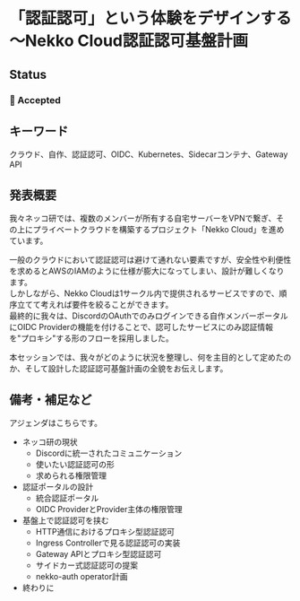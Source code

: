 # 「認証認可」という体験をデザインする ～Nekko Cloud認証認可基盤計画

## Status

### 🎉 Accepted

## キーワード

クラウド、自作、認証認可、OIDC、Kubernetes、Sidecarコンテナ、Gateway API

## 発表概要

我々ネッコ研では、複数のメンバーが所有する自宅サーバーをVPNで繋ぎ、その上にプライベートクラウドを構築するプロジェクト「Nekko Cloud」を進めています。  

一般のクラウドにおいて認証認可は避けて通れない要素ですが、安全性や利便性を求めるとAWSのIAMのように仕様が膨大になってしまい、設計が難しくなります。  
しかしながら、Nekko Cloudは1サークル内で提供されるサービスですので、順序立てて考えれば要件を絞ることができます。  
最終的に我々は、DiscordのOAuthでのみログインできる自作メンバーポータルにOIDC Providerの機能を付けることで、認可したサービスにのみ認証情報を"プロキシ"する形のフローを採用しました。

本セッションでは、我々がどのように状況を整理し、何を主目的として定めたのか、そして設計した認証認可基盤計画の全貌をお伝えします。

## 備考・補足など

アジェンダはこちらです。

- ネッコ研の現状
  - Discordに統一されたコミュニケーション
  - 使いたい認証認可の形
  - 求められる権限管理
- 認証ポータルの設計
  - 統合認証ポータル
  - OIDC ProviderとProvider主体の権限管理
- 基盤上で認証認可を挟む
  - HTTP通信におけるプロキシ型認証認可
  - Ingress Controllerで見る認証認可の実装
  - Gateway APIとプロキシ型認証認可
  - サイドカー式認証認可の提案
  - nekko-auth operator計画
- 終わりに
